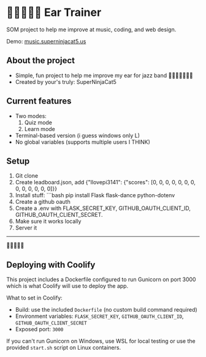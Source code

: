 # 🎵🎶🎺🎷🎻 Ear Trainer

SOM project to help me improve at music, coding, and web design.

Demo: [music.superninjacat5.us](https://music.SuperNinjaCat5.us)

## About the project
- Simple, fun project to help me improve my ear for jazz band 🎷🎷🎷🎷🎷🎷🎷
- Created by your's truly: SuperNinjaCat5

## Current features
- Two modes:  
  1. Quiz mode  
  2. Learn mode  
- Terminal-based version (i guess windows only L)
- No global variables (supports multiple users I THINK)  

## Setup
1. Git clone
2. Create leadboard.json, add {"Ilovepi3141": {"scores": [0, 0, 0, 0, 0, 0, 0, 0, 0, 0, 0, 0, 0]}}
3. Install stuff: ```bash pip install Flask flask-dance python-dotenv
4. Create a github oauth
5. Create a .env with FLASK_SECRET_KEY, GITHUB_OAUTH_CLIENT_ID, GITHUB_OAUTH_CLIENT_SECRET.
6. Make sure it works locally
7. Server it

---
🎵🎶🎺🎷🎻

## Deploying with Coolify

This project includes a Dockerfile configured to run Gunicorn on port 3000 which is what Coolify will use to deploy the app.

What to set in Coolify:
- Build: use the included `Dockerfile` (no custom build command required)
- Environment variables: `FLASK_SECRET_KEY`, `GITHUB_OAUTH_CLIENT_ID`, `GITHUB_OAUTH_CLIENT_SECRET`
- Exposed port: `3000`

If you can't run Gunicorn on Windows, use WSL for local testing or use the provided `start.sh` script on Linux containers.



